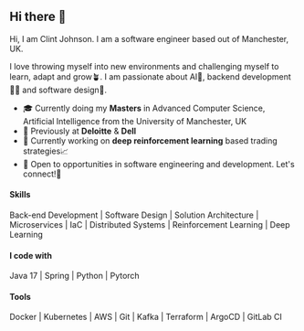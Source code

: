 ## Hi there 👋
Hi, I am Clint Johnson. I am a software engineer based out of Manchester, UK. 

I love throwing myself into new environments and challenging myself to learn, adapt and grow🪴. I am passionate about AI🧠, backend development🧑‍💻 and software design🎨.

- 🎓 Currently doing my **Masters** in Advanced Computer Science, Artificial Intelligence from the University of Manchester, UK
- 💼 Previously at **Deloitte** & **Dell**
- 🌱 Currently working on **deep reinforcement learning** based trading strategies📈
- 🔭 Open to opportunities in software engineering and development. Let's connect!📧

#### Skills
Back-end Development | Software Design | Solution Architecture | Microservices | IaC |  Distributed Systems | Reinforcement Learning | Deep Learning

#### I code with
Java 17 | Spring | Python | Pytorch

#### Tools
Docker | Kubernetes | AWS | Git | Kafka | Terraform | ArgoCD | GitLab CI   

<!--
**clintjohnsn/clintjohnsn** is a ✨ _special_ ✨ repository because its `README.md` (this file) appears on your GitHub profile.

Here are some ideas to get you started:

- 🔭 I’m currently working on ...
- 🌱 I’m currently learning ...
- 👯 I’m looking to collaborate on ...
- 🤔 I’m looking for help with ...
- 💬 Ask me about ...
- 📫 How to reach me: ...
- 😄 Pronouns: ...
- ⚡ Fun fact: ...
-->
